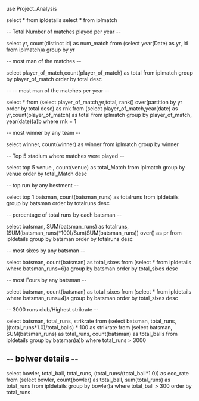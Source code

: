 use Project_Analysis

select * from ipldetails
select * from iplmatch

-- Total Number of matches played per year --

select yr, count(distinct id) as num_match from 
(select year(Date) as yr, id from iplmatch)a
group by yr

-- most man of the matches --

select player_of_match,count(player_of_match) as total 
from iplmatch
group by player_of_match order by total desc

-- -- most man of the matches per year --

select * from
(select player_of_match,yr,total, rank() over(partition by yr order by total desc) as rnk from
(select player_of_match,year(date) as yr,count(player_of_match) as total 
from iplmatch
group by player_of_match, year(date))a)b where rnk = 1


-- most winner by any team --

select winner, count(winner) as winner from iplmatch group by winner 

-- Top 5 stadium where matches were played --

select top 5 venue , count(venue) as total_Match 
from iplmatch
group by venue order by total_Match desc

-- top run by any bestment --

select top 1 batsman, count(batsman_runs) as totalruns from ipldetails
group by batsman order by totalruns desc

-- percentage of total runs by each batsman --

select batsman, SUM(batsman_runs) as totalruns, 
(SUM(batsman_runs)*100)/Sum(SUM(batsman_runs)) over() as pr
from ipldetails 
group by batsman order by totalruns desc

-- most sixes by any batsman --

select batsman, count(batsman) as total_sixes from 
(select * from ipldetails  where batsman_runs=6)a 
group by batsman order by total_sixes desc

-- most Fours by any batsman --

select batsman, count(batsman) as total_sixes from 
(select * from ipldetails  where batsman_runs=4)a 
group by batsman order by total_sixes desc

-- 3000 runs club/Highest strikrate --

select batsman, total_runs, strikrate from
(select batsman, total_runs, ((total_runs*1.0)/total_balls) * 100 as strikrate from
(select batsman, SUM(batsman_runs) as total_runs, count(batsman) as total_balls
from ipldetails
group by batsman)a)b
where total_runs > 3000

-- bolwer details -- 
-
select bowler, total_ball, total_runs, (total_runs/(total_ball*1.0)) as 
eco_rate from
(select bowler, count(bowler) as total_ball, sum(total_runs) as total_runs
from ipldetails group by bowler)a
where total_ball > 300 order by total_runs 
